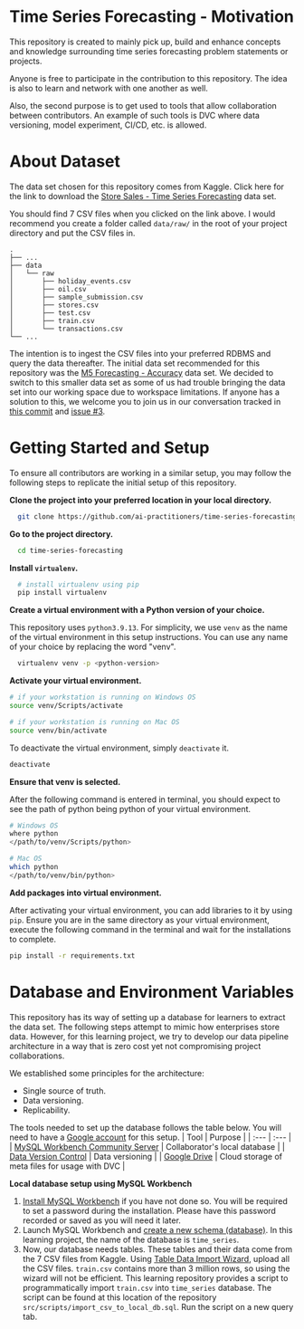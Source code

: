 # Time Series Forecasting - Motivation
This repository is created to mainly pick up, build and enhance concepts and knowledge surrounding time series forecasting problem statements or projects.

Anyone is free to participate in the contribution to this repository. The idea is also to learn and network with one another as well.

Also, the second purpose is to get used to tools that allow collaboration between contributors. An example of such tools is DVC where data versioning, model experiment, CI/CD, etc. is allowed.

# About Dataset
The data set chosen for this repository comes from Kaggle. Click here for the link to download the [Store Sales - Time Series Forecasting](https://www.kaggle.com/competitions/store-sales-time-series-forecasting/data?select=oil.csv) data set.

You should find 7 CSV files when you clicked on the link above. I would recommend you create a folder called `data/raw/` in the root of your project directory and put the CSV files in.

```
.
├── ...
├── data
│   └── raw
│       ├── holiday_events.csv
│       ├── oil.csv
│       ├── sample_submission.csv
│       ├── stores.csv
│       ├── test.csv
│       ├── train.csv
│       └── transactions.csv
└── ...
```

The intention is to ingest the CSV files into your preferred RDBMS and query the data thereafter.
The initial data set recommended for this repository was the [M5 Forecasting - Accuracy](https://www.kaggle.com/competitions/m5-forecasting-accuracy/data) data set. We decided to switch to this smaller data set as some of us had trouble bringing the data set into our working space due to workspace limitations. If anyone has a solution to this, we welcome you to join us in our conversation tracked in [this commit](https://github.com/ai-practitioners/time-series-forecasting/commit/e542144dfe6fce26b657393c287a6c3dd85b11ea) and [issue #3](https://github.com/ai-practitioners/time-series-forecasting/issues/3).

# Getting Started and Setup
To ensure all contributors are working in a similar setup, you may follow the following steps to replicate the initial setup of this repository.

**Clone the project into your preferred location in your local directory.**

```bash
  git clone https://github.com/ai-practitioners/time-series-forecasting.git
```

**Go to the project directory.**

```bash
  cd time-series-forecasting
```

**Install `virtualenv`.**

```bash
  # install virtualenv using pip
  pip install virtualenv
```

**Create a virtual environment with a Python version of your choice.**

This repository uses `python3.9.13`. For simplicity, we use `venv` as the name of the virtual environment in this setup instructions. You can use any name of your choice by replacing the word "venv".

```bash
  virtualenv venv -p <python-version>
```

**Activate your virtual environment.**

```bash
# if your workstation is running on Windows OS
source venv/Scripts/activate

# if your workstation is running on Mac OS
source venv/bin/activate
```
To deactivate the virtual environment, simply `deactivate` it.
```bash
deactivate
```

**Ensure that venv is selected.**

After the following command is entered in terminal, you should expect to see the path of python being python of your virtual environment.

```bash
# Windows OS
where python
</path/to/venv/Scripts/python>

# Mac OS
which python
</path/to/venv/bin/python>
```

**Add packages into virtual environment.**

After activating your virtual environment, you can add libraries to it by using `pip`. Ensure you are in the same directory as your virtual environment, execute the following command in the terminal and wait for the installations to complete. 
```bash
pip install -r requirements.txt
```

# Database and Environment Variables
This repository has its way of setting up a database for learners to extract the data set. The following steps attempt to mimic how enterprises store data. However, for this learning project, we try to develop our data pipeline architecture in a way that is zero cost yet not compromising project collaborations.

We established some principles for the architecture:
 - Single source of truth.
 - Data versioning.
 - Replicability. 

The tools needed to set up the database follows the table below. You will need to have a [Google account](https://accounts.google.com/signup/v2/createaccount?flowName=GlifWebSignIn&flowEntry=SignUp) for this setup.
| Tool | Purpose |
| :--- | :--- |
| [MySQL Workbench Community Server](https://www.mysql.com/) | Collaborator's local database |
| [Data Version Control](https://dvc.org/) | Data versioning |
| [Google Drive](https://www.google.com/intl/en_sg/drive/) | Cloud storage of meta files for usage with DVC |

**Local database setup using MySQL Workbench**

1. [Install MySQL Workbench](https://dev.mysql.com/doc/workbench/en/wb-installing.html) if you have not done so. You will be required to set a password during the installation. Please have this password recorded or saved as you will need it later.
2. Launch MySQL Workbench and [create a new schema (database)](https://dev.mysql.com/doc/workbench/en/workbench-faq.html#faq-workbench-create-database). In this learning project, the name of the database is `time_series`.
3. Now, our database needs tables. These tables and their data come from the 7 CSV files from Kaggle. Using [Table Data Import Wizard](https://dev.mysql.com/doc/workbench/en/wb-admin-export-import-table.html), upload all the CSV files. `train.csv` contains more than 3 million rows, so using the wizard will not be efficient. This learning repository provides a script to programmatically import `train.csv` into `time_series` database. The script can be found at this location of the repository `src/scripts/import_csv_to_local_db.sql`. Run the script on a new query tab.
